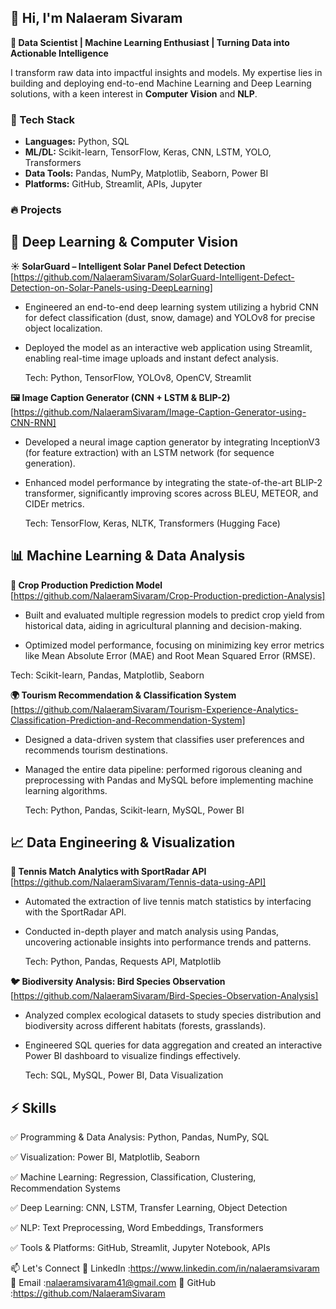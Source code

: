## 👋 Hi, I'm Nalaeram Sivaram ##

**🚀 Data Scientist | Machine Learning Enthusiast | Turning Data into Actionable Intelligence**

I transform raw data into impactful insights and models. My expertise lies in building and deploying end-to-end Machine Learning and Deep Learning solutions, with a keen interest in **Computer Vision** and **NLP**.

### 🔧 Tech Stack
*   **Languages:** Python, SQL
*   **ML/DL:** Scikit-learn, TensorFlow, Keras, CNN, LSTM, YOLO, Transformers
*   **Data Tools:** Pandas, NumPy, Matplotlib, Seaborn, Power BI
*   **Platforms:** GitHub, Streamlit, APIs, Jupyter

### 🔥 Projects 
## 🤖 Deep Learning & Computer Vision ##
**☀️ SolarGuard – Intelligent Solar Panel Defect Detection**
    [https://github.com/NalaeramSivaram/SolarGuard-Intelligent-Defect-Detection-on-Solar-Panels-using-DeepLearning]

* Engineered an end-to-end deep learning system utilizing a hybrid CNN for defect classification (dust, snow, damage) and YOLOv8 for precise object localization.

* Deployed the model as an interactive web application using Streamlit, enabling real-time image uploads and instant defect analysis.

  Tech: Python, TensorFlow, YOLOv8, OpenCV, Streamlit

**🖼️ Image Caption Generator (CNN + LSTM & BLIP-2)**
    [https://github.com/NalaeramSivaram/Image-Caption-Generator-using-CNN-RNN]

* Developed a neural image caption generator by integrating InceptionV3 (for feature extraction) with an LSTM network (for sequence generation).

* Enhanced model performance by integrating the state-of-the-art BLIP-2 transformer, significantly improving scores across BLEU, METEOR, and CIDEr metrics.

  Tech: TensorFlow, Keras, NLTK, Transformers (Hugging Face)

## 📊 Machine Learning & Data Analysis ##
**🌾 Crop Production Prediction Model**
    [https://github.com/NalaeramSivaram/Crop-Production-prediction-Analysis]

* Built and evaluated multiple regression models to predict crop yield from historical data, aiding in agricultural planning and decision-making.

* Optimized model performance, focusing on minimizing key error metrics like Mean Absolute Error (MAE) and Root Mean Squared Error (RMSE).

 Tech: Scikit-learn, Pandas, Matplotlib, Seaborn

**🌍 Tourism Recommendation & Classification System**
    [https://github.com/NalaeramSivaram/Tourism-Experience-Analytics-Classification-Prediction-and-Recommendation-System]

* Designed a data-driven system that classifies user preferences and recommends tourism destinations.

* Managed the entire data pipeline: performed rigorous cleaning and preprocessing with Pandas and MySQL before implementing machine learning algorithms.

  Tech: Python, Pandas, Scikit-learn, MySQL, Power BI

## 📈 Data Engineering & Visualization ##
**🎾 Tennis Match Analytics with SportRadar API**
    [https://github.com/NalaeramSivaram/Tennis-data-using-API]

* Automated the extraction of live tennis match statistics by interfacing with the SportRadar API.

* Conducted in-depth player and match analysis using Pandas, uncovering actionable insights into performance trends and patterns.

  Tech: Python, Pandas, Requests API, Matplotlib

**🐦 Biodiversity Analysis: Bird Species Observation**
    [https://github.com/NalaeramSivaram/Bird-Species-Observation-Analysis]

* Analyzed complex ecological datasets to study species distribution and biodiversity across different habitats (forests, grasslands).

* Engineered SQL queries for data aggregation and created an interactive Power BI dashboard to visualize findings effectively.

  Tech: SQL, MySQL, Power BI, Data Visualization

## ⚡ Skills ##

✅ Programming & Data Analysis: Python, Pandas, NumPy, SQL

✅ Visualization: Power BI, Matplotlib, Seaborn

✅ Machine Learning: Regression, Classification, Clustering, Recommendation Systems

✅ Deep Learning: CNN, LSTM, Transfer Learning, Object Detection

✅ NLP: Text Preprocessing, Word Embeddings, Transformers

✅ Tools & Platforms: GitHub, Streamlit, Jupyter Notebook, APIs

📫 Let's Connect
💼 LinkedIn :https://www.linkedin.com/in/nalaeramsivaram
📧 Email    :nalaeramsivaram41@gmail.com 
🐙 GitHub   :https://github.com/NalaeramSivaram


